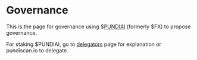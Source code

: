 # Governance

This is the page for governance using $[PUNDIAI](../../token-economy-of-pundi-x-pundi-ai-and-pundi-aifx/) (formerly $FX) to propose governance.&#x20;

For staking $PUNDIAI, go to [delegators](../delegators/) page for explanation or pundiscan.io to delegate.
